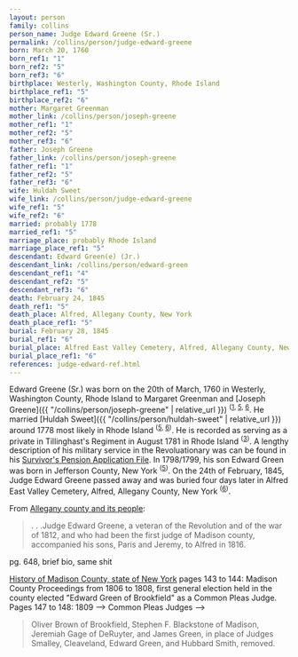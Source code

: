 ```yaml
---
layout: person
family: collins
person_name: Judge Edward Greene (Sr.)
permalink: /collins/person/judge-edward-greene
born: March 20, 1760
born_ref1: "1"
born_ref2: "5"
born_ref3: "6"
birthplace: Westerly, Washington County, Rhode Island
birthplace_ref1: "5"
birthplace_ref2: "6"
mother: Margaret Greenman
mother_link: /collins/person/joseph-greene
mother_ref1: "1"
mother_ref2: "5"
mother_ref3: "6"
father: Joseph Greene
father_link: /collins/person/joseph-greene
father_ref1: "1"
father_ref2: "5"
father_ref3: "6"
wife: Huldah Sweet
wife_link: /collins/person/judge-edward-greene
wife_ref1: "5"
wife_ref2: "6"
married: probably 1778
married_ref1: "5"
marriage_place: probably Rhode Island
marriage_place_ref1: "5"
descendant: Edward Green(e) (Jr.)
descendant_link: /collins/person/edward-green
descendant_ref1: "4"
descendant_ref2: "5"
descendant_ref3: "6"
death: February 24, 1845
death_ref1: "5"
death_place: Alfred, Allegany County, New York
death_place_ref1: "5"
burial: February 28, 1845
burial_ref1: "6"
burial_place: Alfred East Valley Cemetery, Alfred, Allegany County, New York
burial_place_ref1: "6"
references: judge-edward-ref.html
---
```

Edward Greene (Sr.) was born on the 20th of March, 1760 in Westerly, Washington County, Rhode Island to Margaret Greenman and [Joseph Greene]({{ "/collins/person/joseph-greene" | relative_url }}) <sup>([1](#1), [5](#5), [6](#6)</sup>. He married [Huldah Sweet]({{ "/collins/person/huldah-sweet" | relative_url }}) around 1778 most likely in Rhode Island <sup>([5](#5), [6](#6))</sup>. He is recorded as serving as a private in Tillinghast's Regiment in August 1781 in Rhode Island <sup>([3](#3))</sup>. A lengthy description of his military service in the Revoluationary was can be found in his [Survivor's Pension Application File](https://search.ancestrylibrary.com/cgi-bin/sse.dll?dbid=1995&h=24849&indiv=try&o_vc=Record:OtherRecord&rhSource=3897). In 1798/1799, his son Edward Green was born in Jefferson County, New York <sup>([5](#5))</sup>. On the 24th of February, 1845, Judge Edward Greene passed away and was buried four days later in Alfred East Valley Cemetery, Alfred, Allegany County, New York <sup>([6](#6))</sup>.

From [Allegany county and its people](https://archive.org/details/alleganycountyit00mina/page/626):
> . . .Judge Edward Greene, a veteran of the Revolution and of the war of 1812, and who had been the first judge of Madison county, accompanied his sons, Paris and Jeremy, to Alfred in 1816.

pg. 648, brief bio, same shit

[History of Madison County, state of New York](https://archive.org/details/historyofmadison00hamm/page/n147) pages 143 to 144: Madison County Proceedings from 1806 to 1808, first general election held in the county elected "Edward Green of Brookfield" as a Common Pleas Judge. 
Pages 147 to 148: 1809 --> Common Pleas Judges -->
> Oliver Brown of Brookfield, Stephen F. Blackstone of Madison, Jeremiah Gage of DeRuyter, and James Green, in place of Judges Smalley, Cleaveland, Edward Green, and Hubbard Smith, removed.


